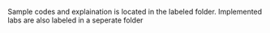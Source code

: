 Sample codes and explaination is located in the labeled folder.
Implemented labs are also labeled in a seperate folder
